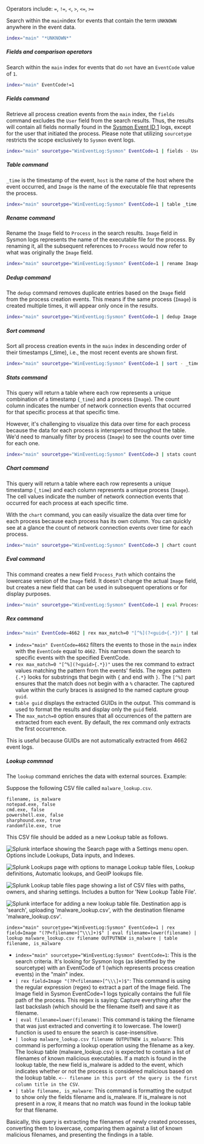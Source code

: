 
Operators include: `=`, `!=`, `<`, `>`, `<=`, `>=`

Search within the `main`index for events that contain the term `UNKNOWN` anywhere in the event data.
```bash
index="main" "*UNKNOWN*"
```

##### Fields and comparison operators
Search within the `main` index for events that do `not` have an `EventCode` value of `1`.
```bash
index="main" EventCode!=1
```

##### Fields command
Retrieve all process creation events from the `main` index, the `fields` command excludes the `User` field from the search results. Thus, the results will contain all fields normally found in the [Sysmon Event ID 1](https://www.ultimatewindowssecurity.com/securitylog/encyclopedia/event.aspx?eventid=90001) logs, except for the user that initiated the process. Please note that utilizing `sourcetype` restricts the scope exclusively to `Sysmon` event logs.
```bash
index="main" sourcetype="WinEventLog:Sysmon" EventCode=1 | fields - User
```

##### Table command
`_time` is the timestamp of the event, `host` is the name of the host where the event occurred, and `Image` is the name of the executable file that represents the process.
```bash
index="main" sourcetype="WinEventLog:Sysmon" EventCode=1 | table _time, host, Image
```

##### Rename command
Rename the `Image` field to `Process` in the search results. `Image` field in Sysmon logs represents the name of the executable file for the process. By renaming it, all the subsequent references to `Process` would now refer to what was originally the `Image` field.
```bash
index="main" sourcetype="WinEventLog:Sysmon" EventCode=1 | rename Image as Process
```

##### Dedup command
The `dedup` command removes duplicate entries based on the `Image` field from the process creation events. This means if the same process (`Image`) is created multiple times, it will appear only once in the results.
```bash
index="main" sourcetype="WinEventLog:Sysmon" EventCode=1 | dedup Image
```

##### Sort command
Sort all process creation events in the `main` index in descending order of their timestamps (_time), i.e., the most recent events are shown first.
```bash
index="main" sourcetype="WinEventLog:Sysmon" EventCode=1 | sort - _time
```

##### Stats command
This query will return a table where each row represents a unique combination of a timestamp (`_time`) and a process (`Image`). The count column indicates the number of network connection events that occurred for that specific process at that specific time.

However, it's challenging to visualize this data over time for each process because the data for each process is interspersed throughout the table. We'd need to manually filter by process (`Image`) to see the counts over time for each one.
```bash
index="main" sourcetype="WinEventLog:Sysmon" EventCode=3 | stats count by _time, Image
```

##### Chart command
This query will return a table where each row represents a unique timestamp (`_time`) and each column represents a unique process (`Image`). The cell values indicate the number of network connection events that occurred for each process at each specific time.

With the `chart` command, you can easily visualize the data over time for each process because each process has its own column. You can quickly see at a glance the count of network connection events over time for each process.
```bash
index="main" sourcetype="WinEventLog:Sysmon" EventCode=3 | chart count by _time, Image
```

##### Eval command
This command creates a new field `Process_Path` which contains the lowercase version of the `Image` field. It doesn't change the actual `Image` field, but creates a new field that can be used in subsequent operations or for display purposes.
```bash
index="main" sourcetype="WinEventLog:Sysmon" EventCode=1 | eval Process_Path=lower(Image)
```

##### Rex command
```bash
index="main" EventCode=4662 | rex max_match=0 "[^%](?<guid>{.*})" | table guid
```
- `index="main" EventCode=4662` filters the events to those in the `main` index with the `EventCode` equal to `4662`. This narrows down the search to specific events with the specified EventCode.
- `rex max_match=0 "[^%](?<guid>{.*})"` uses the rex command to extract values matching the pattern from the events' fields. The regex pattern `{.*}` looks for substrings that begin with `{` and end with `}`. The `[^%]` part ensures that the match does not begin with a `%` character. The captured value within the curly braces is assigned to the named capture group `guid`.
- `table guid` displays the extracted GUIDs in the output. This command is used to format the results and display only the `guid` field.
- The `max_match=0` option ensures that all occurrences of the pattern are extracted from each event. By default, the rex command only extracts the first occurrence.

This is useful because GUIDs are not automatically extracted from 4662 event logs.

##### Lookup commnad
The `lookup` command enriches the data with external sources. Example:

Suppose the following CSV file called `malware_lookup.csv`.

```shell-session
filename, is_malware
notepad.exe, false
cmd.exe, false
powershell.exe, false
sharphound.exe, true
randomfile.exe, true
```

This CSV file should be added as a new Lookup table as follows.

![Splunk interface showing the Search page with a Settings menu open. Options include Lookups, Data inputs, and Indexes.](https://academy.hackthebox.com/storage/modules/218/107.png)

![Splunk Lookups page with options to manage Lookup table files, Lookup definitions, Automatic lookups, and GeoIP lookups file.](https://academy.hackthebox.com/storage/modules/218/108.png)

![Splunk Lookup table files page showing a list of CSV files with paths, owners, and sharing settings. Includes a button for 'New Lookup Table File'.](https://academy.hackthebox.com/storage/modules/218/109.png)

![Splunk interface for adding a new lookup table file. Destination app is 'search', uploading 'malware_lookup.csv', with the destination filename 'malware_lookup.csv'.](https://academy.hackthebox.com/storage/modules/218/110.png)

```shell-session
index="main" sourcetype="WinEventLog:Sysmon" EventCode=1 | rex field=Image "(?P<filename>[^\\\]+)$" | eval filename=lower(filename) | lookup malware_lookup.csv filename OUTPUTNEW is_malware | table filename, is_malware
```

- `index="main" sourcetype="WinEventLog:Sysmon" EventCode=1`: This is the search criteria. It's looking for Sysmon logs (as identified by the sourcetype) with an EventCode of 1 (which represents process creation events) in the "main" index.
- `| rex field=Image "(?P<filename>[^\\\]+)$"`: This command is using the regular expression (regex) to extract a part of the Image field. The Image field in Sysmon EventCode=1 logs typically contains the full file path of the process. This regex is saying: Capture everything after the last backslash (which should be the filename itself) and save it as filename.
- `| eval filename=lower(filename)`: This command is taking the filename that was just extracted and converting it to lowercase. The lower() function is used to ensure the search is case-insensitive.
- `| lookup malware_lookup.csv filename OUTPUTNEW is_malware`: This command is performing a lookup operation using the filename as a key. The lookup table (malware_lookup.csv) is expected to contain a list of filenames of known malicious executables. If a match is found in the lookup table, the new field is_malware is added to the event, which indicates whether or not the process is considered malicious based on the lookup table. `<-- filename in this part of the query is the first column title in the CSV`.
- `| table filename, is_malware`: This command is formatting the output to show only the fields filename and is_malware. If is_malware is not present in a row, it means that no match was found in the lookup table for that filename.

Basically, this query is extracting the filenames of newly created processes, converting them to lowercase, comparing them against a list of known malicious filenames, and presenting the findings in a table.
